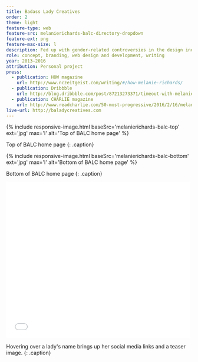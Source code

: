 ```yaml
---
title: Badass Lady Creatives
order: 2
theme: light
feature-type: web
feature-src: melanierichards-balc-directory-dropdown
feature-ext: png
feature-max-size: l
description: Fed up with gender-related controversies in the design industry, I started Badass Lady Creatives, a project that honors women in design, illustration, development, and beyond.
role: concept, branding, web design and development, writing
year: 2013–2016
attribution: Personal project
press:
  - publication: HOW magazine
    url: http://www.nczeitgeist.com/writing/#/how-melanie-richards/
  - publication: Dribbble
    url: http://blog.dribbble.com/post/87213273371/timeout-with-melanie-richards
  - publication: CHARLIE magazine
    url: http://www.readcharlie.com/50-most-progressive/2016/2/16/melanie-richards?rq=melanie%20richards
live-url: http://baladycreatives.com
---
```


<div class="media media--web">
  {% include responsive-image.html baseSrc='melanierichards-balc-top' ext='jpg' max='l' alt='Top of BALC home page' %}
</div>

Top of BALC home page
{: .caption}

<div class="media media--web">
  {% include responsive-image.html baseSrc='melanierichards-balc-bottom' ext='jpg' max='l' alt='Bottom of BALC home page' %}
</div>

Bottom of BALC home page
{: .caption}

<div class="vimeo">
  <iframe src="//player.vimeo.com/video/108202799?title=0&byline=0&portrait=0" width="500" height="424" frameborder="0" webkitallowfullscreen mozallowfullscreen allowfullscreen></iframe>
</div>

Hovering over a lady's name brings up her social media links and a teaser image.
{: .caption}